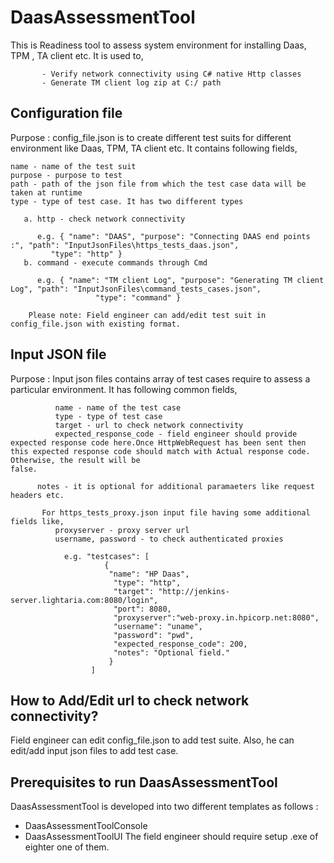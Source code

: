 # DaasAssessmentTool

This is Readiness tool to assess system environment for installing Daas, TPM , TA client etc.
It is used to, 

	       - Verify network connectivity using C# native Http classes
	       - Generate TM client log zip at C:/ path

## Configuration file

Purpose : config_file.json is to create different test suits for different environment like Daas, TPM, TA client etc. 
It contains following fields, 

	name - name of the test suit 
	purpose - purpose to test 
	path - path of the json file from which the test case data will be taken at runtime 
	type - type of test case. It has two different types 
	
	   a. http - check network connectivity 
		
	      e.g. { "name": "DAAS", "purpose": "Connecting DAAS end points :", "path": "InputJsonFiles\https_tests_daas.json",
		     "type": "http" } 
	   b. command - execute commands through Cmd 
		
	      e.g. { "name": "TM client Log", "purpose": "Generating TM client Log", "path": "InputJsonFiles\command_tests_cases.json",
                       "type": "command" } 
		       
		Please note: Field engineer can add/edit test suit in config_file.json with existing format.
 
## Input JSON file 

 Purpose : Input json files contains array of test cases require to assess a particular environment.
           It has following common fields,
	   
              name - name of the test case
              type - type of test case
              target - url to check network connectivity
              expected_response_code - field engineer should provide expected response code here.Once HttpWebRequest has been sent then                                        this expected response code should match with Actual response code. Otherwise, the result will be                                        false.
              
	      notes - it is optional for additional paramaeters like request headers etc.
 
           For https_tests_proxy.json input file having some additional fields like,
              proxyserver - proxy server url
              username, password - to check authenticated proxies
	
                e.g. "testcases": [
	                     {
		                  "name": "HP Daas",
		                   "type": "http",
		                   "target": "http://jenkins-server.lightaria.com:8080/login",      
		                   "port": 8080,
		                   "proxyserver":"web-proxy.in.hpicorp.net:8080",
		                   "username": "uname",
		                   "password": "pwd",
		                   "expected_response_code": 200,
		                   "notes": "Optional field."
		                  }
		              ]

## How to Add/Edit url to check network connectivity?

 Field engineer can edit config_file.json to add test suite. Also, he can edit/add input json files to add test case.

## Prerequisites to run DaasAssessmentTool 

  DaasAssessmentTool is developed into two different templates as follows :
   - DaasAssessmentToolConsole 
   - DaasAssessmentToolUI 
   The field engineer should require setup .exe of eighter one of them.


